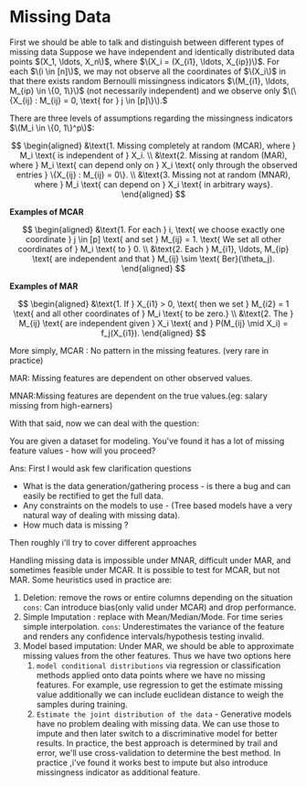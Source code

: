 # Missing Data

First we should be able to talk and distinguish between different types of missing data
Suppose we have independent and identically distributed data points $(X_1, \ldots, X_n\)$, where $\(X_i = (X_{i1}, \ldots, X_{ip})\)$.
For each $\(i \in [n]\)$, we may not observe all the coordinates of $\(X_i\)$ in that there exists random Bernoulli
missingness indicators $\(M_{i1}, \ldots, M_{ip} \in \{0, 1\}\)$ (not necessarily independent) and we observe only
$\(\{X_{ij} : M_{ij} = 0, \text{ for } j \in [p]\}\).$

There are three levels of assumptions regarding the missingness indicators $\(M_i \in \{0, 1\}^p\)$:

$$
\begin{aligned}
    &\text{1. Missing completely at random (MCAR), where } M_i \text{ is independent of } X_i. \\
    &\text{2. Missing at random (MAR), where } M_i \text{ can depend only on } X_i \text{ only through the observed entries } \{X_{ij} : M_{ij} = 0\}. \\
    &\text{3. Missing not at random (MNAR), where } M_i \text{ can depend on } X_i \text{ in arbitrary ways}.
\end{aligned}
$$

**Examples of MCAR**

$$
\begin{aligned}
    &\text{1. For each } i, \text{ we choose exactly one coordinate } j \in [p] \text{ and set } M_{ij} = 1. \text{ We set all other coordinates of } M_i \text{ to } 0. \\
    &\text{2. Each } M_{i1}, \ldots, M_{ip} \text{ are independent and that } M_{ij} \sim \text{ Ber}(\theta_j).
\end{aligned}
$$

**Examples of MAR**

$$
\begin{aligned}
    &\text{1. If } X_{i1} > 0, \text{ then we set } M_{i2} = 1 \text{ and all other coordinates of } M_i \text{ to be zero.} \\
    &\text{2. The } M_{ij} \text{ are independent given } X_i \text{ and } P(M_{ij} \mid X_i) = f_j(X_{i1}).
\end{aligned}
$$

More simply,
MCAR : No pattern in the missing features. (very rare in practice)

MAR: Missing features are dependent on other observed values.

MNAR:Missing features are dependent on the true values.(eg: salary missing from high-earners)

With that said, now we can deal with the question:

You are given a dataset for modeling. You've found it has a lot of missing feature values - how will you proceed?

Ans:
First I would ask few clarification questions
- What is the data generation/gathering process - is there a bug and can easily be rectified to get the full data.
- Any constraints on the models to use - (Tree based models have a very natural way of dealing with missing data).
- How much data is missing ?

Then roughly i'll try to cover different approaches

Handling missing data is impossible under MNAR, difficult under MAR, and sometimes feasible under MCAR. It is possible to test for MCAR, but not MAR. Some heuristics used in practice are:
1. Deletion: remove the rows or entire columns depending on the situation
	   `cons`: Can introduce bias(only valid under MCAR) and drop performance.
2. Simple Imputation : replace with Mean/Median/Mode. For time series simple interpolation.
	  `cons`: Underestimates the variance of the feature and renders any confidence intervals/hypothesis testing invalid. 
3. Model based imputation: Under MAR, we should be able to approximate missing values from the other features. Thus we have two options here
	1. `model conditional distributions` via regression or classification methods applied onto data points where we have no missing features. For example, use regression to get the estimate missing value additionally we can include euclidean distance to weigh the samples during training.
	2. `Estimate the joint distribution of the data` - Generative models have no problem dealing with missing data. We can use those to impute and then later switch to a discriminative model for better results.
In practice, the best approach is determined by trail and error, we'll use cross-validation to determine the best method. In practice ,i've found it works best to impute but also introduce missingness indicator as additional feature.
